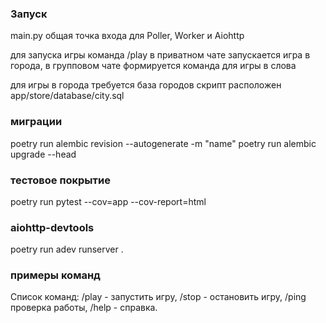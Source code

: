 ### Запуск

main.py общая точка входа для Poller, Worker и Aiohttp

для запуска игры команда /play в приватном чате запускается игра в города, в групповом чате формируется команда для игры в слова

для игры в города требуется база городов скрипт расположен app/store/database/city.sql

### миграции

poetry run alembic revision --autogenerate -m "name"
poetry run alembic upgrade --head

### тестовое покрытие

poetry run pytest --cov=app --cov-report=html

### aiohttp-devtools

poetry run adev runserver .

### примеры команд
Список команд:
/play - запустить игру,
/stop - остановить игру,
/ping проверка работы,
/help - справка.